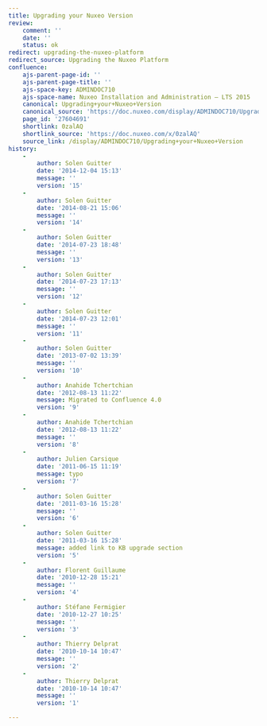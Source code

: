 ```yaml
---
title: Upgrading your Nuxeo Version
review:
    comment: ''
    date: ''
    status: ok
redirect: upgrading-the-nuxeo-platform
redirect_source: Upgrading the Nuxeo Platform
confluence:
    ajs-parent-page-id: ''
    ajs-parent-page-title: ''
    ajs-space-key: ADMINDOC710
    ajs-space-name: Nuxeo Installation and Administration — LTS 2015
    canonical: Upgrading+your+Nuxeo+Version
    canonical_source: 'https://doc.nuxeo.com/display/ADMINDOC710/Upgrading+your+Nuxeo+Version'
    page_id: '27604691'
    shortlink: 0zalAQ
    shortlink_source: 'https://doc.nuxeo.com/x/0zalAQ'
    source_link: /display/ADMINDOC710/Upgrading+your+Nuxeo+Version
history:
    - 
        author: Solen Guitter
        date: '2014-12-04 15:13'
        message: ''
        version: '15'
    - 
        author: Solen Guitter
        date: '2014-08-21 15:06'
        message: ''
        version: '14'
    - 
        author: Solen Guitter
        date: '2014-07-23 18:48'
        message: ''
        version: '13'
    - 
        author: Solen Guitter
        date: '2014-07-23 17:13'
        message: ''
        version: '12'
    - 
        author: Solen Guitter
        date: '2014-07-23 12:01'
        message: ''
        version: '11'
    - 
        author: Solen Guitter
        date: '2013-07-02 13:39'
        message: ''
        version: '10'
    - 
        author: Anahide Tchertchian
        date: '2012-08-13 11:22'
        message: Migrated to Confluence 4.0
        version: '9'
    - 
        author: Anahide Tchertchian
        date: '2012-08-13 11:22'
        message: ''
        version: '8'
    - 
        author: Julien Carsique
        date: '2011-06-15 11:19'
        message: typo
        version: '7'
    - 
        author: Solen Guitter
        date: '2011-03-16 15:28'
        message: ''
        version: '6'
    - 
        author: Solen Guitter
        date: '2011-03-16 15:28'
        message: added link to KB upgrade section
        version: '5'
    - 
        author: Florent Guillaume
        date: '2010-12-28 15:21'
        message: ''
        version: '4'
    - 
        author: Stéfane Fermigier
        date: '2010-12-27 10:25'
        message: ''
        version: '3'
    - 
        author: Thierry Delprat
        date: '2010-10-14 10:47'
        message: ''
        version: '2'
    - 
        author: Thierry Delprat
        date: '2010-10-14 10:47'
        message: ''
        version: '1'

---
```

